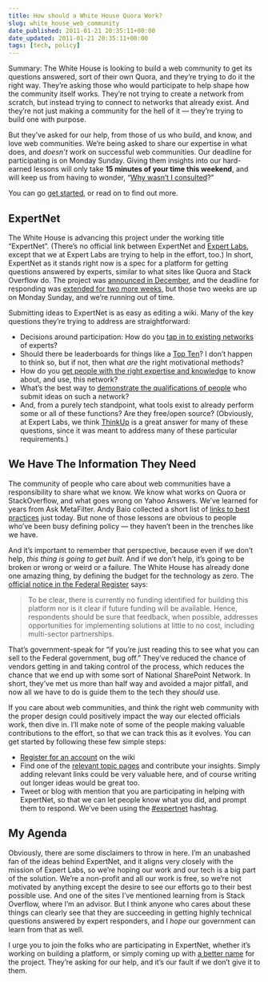 ```yaml
---
title: How should a White House Quora Work?
slug: white_house_web_community
date_published: 2011-01-21 20:35:11+00:00
date_updated: 2011-01-21 20:35:11+00:00
tags: [tech, policy]
---
```

Summary: The White House is looking to build a web community to get its questions answered, sort of their own Quora, and they’re trying to do it the right way. They’re asking those who would participate to help shape how the community itself works. They’re not trying to create a network from scratch, but instead trying to connect to networks that already exist. And they’re not just making a community for the hell of it — they’re trying to build one with purpose.

But they’ve asked for our help, from those of us who build, and know, and love web communities. We’re being asked to share our expertise in what does, and *doesn’t* work on successful web communities. Our deadline for participating is on Monday Sunday. Giving them insights into our hard-earned lessons will only take **15 minutes of your time this weekend**, and will keep us from having to wonder, “[Why wasn’t I consulted](http://www.ftrain.com/wwic.html)?”

You can go [get started](http://expertnet.wikispaces.com/Getting+Started), or read on to find out more.

## ExpertNet

The White House is advancing this project under the working title “ExpertNet”. (There’s no official link between ExpertNet and [Expert Labs](http://expertlabs.org/), except that we at Expert Labs are trying to help in the effort, too.) In short, ExpertNet as it stands right now is a spec for a platform for getting questions answered by experts, similar to what sites like Quora and Stack Overflow do. The project was [announced in December](http://www.whitehouse.gov/blog/2010/12/08/designing-democracy-0), and the deadline for responding was [extended for two more weeks](http://www.whitehouse.gov/blog/2011/01/06/expertnet-two-more-weeks-weigh), but those two weeks are up on Monday Sunday, and we’re running out of time.

Submitting ideas to ExpertNet is as easy as editing a wiki. Many of the key questions they’re trying to address are straightforward:

- Decisions around participation: How do you [tap in to existing networks](http://expertnet.wikispaces.com/Distributing+Questions+to+Professional+Networks) of experts?
- Should there be leaderboards for things like a [Top Ten](http://expertnet.wikispaces.com/Synthesizing+Public+Input+and+Returning+Feedback)? I don’t happen to think so, but if not, then what *are* the right motivational methods?
- How do you [get people with the right expertise and knowledge](http://expertnet.wikispaces.com/Distributing+Questions+to+Professional+Networks) to know about, and use, this network?
- What’s the best way to [demonstrate the qualifications of people](http://expertnet.wikispaces.com/Facilitating+Structured+Responses) who submit ideas on such a network?
- And, from a purely tech standpoint, what tools exist to already perform some or all of these functions? Are they free/open source? (Obviously, at Expert Labs, we think [ThinkUp](http://thinkupapp.com/) is a great answer for many of these questions, since it was meant to address many of these particular requirements.)

## We Have The Information They Need

The community of people who care about web communities have a responsibility to share what we know. We know what works on Quora or StackOverflow, and what goes wrong on Yahoo Answers. We’ve learned for years from Ask MetaFilter. Andy Baio collected a short list of [links to best practices](http://expertlabs.org/2011/01/asking-the-right-questions.html) just today. But none of those lessons are obvious to people who’ve been busy defining policy — they haven’t been in the trenches like we have.

And it’s important to remember that perspective, because even if we don’t help, *this thing is going to get built*. And if we don’t help, it’s going to be broken or wrong or weird or a failure. The White House has already done one amazing thing, by defining the budget for the technology as zero. The [official notice in the Federal Register](http://www.federalregister.gov/articles/2010/12/08/2010-30861/draft-concept-for-government-wide-expertnet-platform-and-process-to-elicit-expert-public) says:

> To be clear, there is currently no funding identified for building this platform nor is it clear if future funding will be available. Hence, respondents should be sure that feedback, when possible, addresses opportunities for implementing solutions at little to no cost, including multi-sector partnerships.

That’s government-speak for “if you’re just reading this to see what you can sell to the Federal government, bug off.” They’ve reduced the chance of vendors getting in and taking control of the process, which reduces the chance that we end up with some sort of National SharePoint Network. In short, they’ve met us more than half way and avoided a major pitfall, and now all we have to do is guide them to the tech they *should* use.

If you care about web communities, and think the right web community with the proper design could positively impact the way our elected officials work, then dive in. I’ll make note of some of the people making valuable contributions to the effort, so that we can track this as it evolves. You can get started by following these few simple steps:

- [Register for an account](https://www.wikispaces.com/user/join?goto=http://expertnet.wikispaces.com/Getting%2BStarted) on the wiki
- Find one of the [relevant topic pages](http://expertnet.wikispaces.com/Getting+Started) and contribute your insights. Simply adding relevant links could be very valuable here, and of course writing out longer ideas would be great too.
- Tweet or blog with mention that you are participating in helping with ExpertNet, so that we can let people know what you did, and prompt them to respond. We’ve been using the [#expertnet](http://search.twitter.com/search?q=%23expertnet) hashtag.

## My Agenda

Obviously, there are some disclaimers to throw in here. I’m an unabashed fan of the ideas behind ExpertNet, and it aligns very closely with the mission of Expert Labs, so we’re hoping our work and our tech is a big part of the solution. We’re a non-profit and all our work is free, so we’re not motivated by anything except the desire to see our efforts go to their best possible use. And one of the sites I’ve mentioned learning from is Stack Overflow, where I’m an advisor. But I think anyone who cares about these things can clearly see that they are succeeding in getting highly technical questions answered by expert responders, and I *hope* our government can learn from that as well.

I urge you to join the folks who are participating in ExpertNet, whether it’s working on building a platform, or simply coming up with [a better name](http://expertnet.wikispaces.com/Suggest+a+Name) for the project. They’re asking for our help, and it’s our fault if we don’t give it to them.
